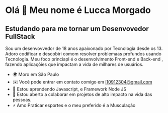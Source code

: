 Olá 👋 Meu nome é  Lucca Morgado
============================

Estudando para me tornar um  Desenvovedor FullStack 
------------------------

Sou um desenvovvedor  de 18 anos apaixonado por Tecnologia  desde os 13. Adoro codificar  e  descobiri comom  resolver problemaas 
profundos usando  Tecnologia. Meu foco princiapl é  o desenvolvimento Front-end  e  Back-end ,  fazendo  aplicaçõies que impactam a vida
de milhares de  usuários.

* 🌍 Moro em São  Paulo
* ✉️ Você pode entrar em contato comigo em [ l10912304@gmail.com ](mailto:l1091204@gmai.com)
* 🧠 Estou aprendendo Javascript, e Framework Node JS
* 🤝 Estou aberto a colaborar em projetos de alto impacto na vida das pessoas.
* ⚡ Amo Praticar esportes  e o meu preferido é a Musculação
